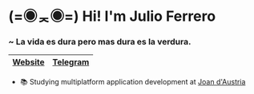 # (=◉ᆽ◉=)  Hi! I'm Julio Ferrero
### ~ La vida es dura pero mas dura es la verdura.
[Website](https://cursed.cat)|[Telegram](https://t.me/lostcat)
---|---
* :books: Studying multiplatform application development at [Joan d'Austria](https://agora.xtec.cat/insjoandaustria/)
